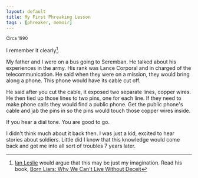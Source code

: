 ```yaml
---
layout: default
title: My First Phreaking Lesson
tags : [phreaker, memoir]
---
```

<p><small>Circa 1990</small></p>

I remember it clearly[^fn-liars].

My father and I were on a bus going to Seremban. He talked about his experiences in the army. His rank was Lance Corporal and in charged of the telecommunication. He said when they were on a mission, they would bring along a phone. This phone would have its cable cut off.

He said after you cut the cable, it exposed two separate lines, copper wires. He then tied up those lines to two pins, one for each line. If they need to make phone calls they would find a public phone. Get the public phone's cable and jab the pins in so the pins would touch those copper wires inside.

If you hear a dial tone. You are good to go.

I didn't think much about it back then. I was just a kid, excited to hear stories about soldiers. Little did I know that this knowledge would come back and got me into all sort of troubles 7 years later.

[^fn-liars]: [Ian Leslie](https://twitter.com/mrianleslie) would argue that this may be just my imagination. Read his book, [Born Liars: Why We Can't Live Without Deceit](http://amzn.to/V43CNe)
